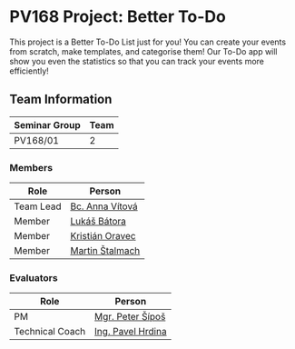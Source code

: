 # PV168 Project: Better To-Do

This project is a Better To-Do List just for you!
You can create your events from scratch, make templates, and categorise them! Our To-Do app will show you even the statistics so that you can track your events more efficiently!

## Team Information

| Seminar Group | Team |
|---------------|------|
| PV168/01      | 2    | 

### Members

| Role           | Person                                                  |
|----------------|---------------------------------------------------------|
|Team Lead       | [Bc. Anna Vítová](https://is.muni.cz/auth/osoba/514266) | 
|Member          | [Lukáš Bátora](https://is.muni.cz/auth/osoba/514528)    | 
|Member          | [Kristián Oravec](https://is.muni.cz/auth/osoba/514636) | 
|Member          | [Martin Štalmach](https://is.muni.cz/auth/osoba/525283) | 

### Evaluators

| Role           | Person                                                    |
|----------------|-----------------------------------------------------------|
|PM              | [Mgr. Peter Šípoš](https://is.muni.cz/auth/osoba/527365)  |
|Technical Coach | [Ing. Pavel Hrdina](https://is.muni.cz/auth/osoba/242617) | 
